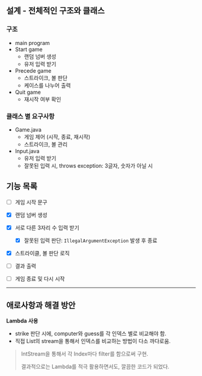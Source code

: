 ## 설계 - 전체적인 구조와 클래스

### 구조

- main program
- Start game
  - 랜덤 넘버 생성
  - 유저 입력 받기
- Precede game
  - 스트라이크, 볼 판단
  - 케이스를 나누어 출력
- Quit game
  - 재시작 여부 확인



### 클래스 별 요구사항

- Game.java
  - 게임 제어 (시작, 종료, 재시작)
  - 스트라이크, 볼 관리
- Input.java
  - 유저 입력 받기
  - 잘못된 입력 시, throws exception: 3글자, 숫자가 아닐 시





## 기능 목록

- [ ] 게임 시작 문구
- [x] 랜덤 넘버 생성
- [x] 서로 다른 3자리 수 입력 받기
  - [x] 잘못된 입력 판단: `IllegalArgumentException` 발생 후 종료
- [x] 스트라이클, 볼 판단 로직
- [ ] 결과 출력
- [ ] 게임 종료 및 다시 시작







---

## 애로사항과 해결 방안

**Lambda** **사용**

- strike 판단 시에, computer와 guess를 각 인덱스 별로 비교해야 함.
- 직접 List의 stream을 통해서 인덱스를 비교하는 방법이 다소 까다로움.

>IntStream을 통해서 각 Index마다 filter를 함으로써 구현.
>
>결과적으로는 Lambda를 적극 활용하면서도, 깔끔한 코드가 되었다.
